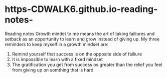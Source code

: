 # https-CDWALK6.github.io-reading-notes-
Reading notes
<h>Growth mindet to me means the art of taking failiures and setback as an opportunity to learn and grow instead of giving up.</h>
My three reminders to keep myself in a growth mindset are:
1. Remind yourself that success is on the opposite side of failiure
2. It is impossible to learn with a fixed mindset
3. The gratification you get from success os greater than the relief you feel from giving up on somthing that is hard
